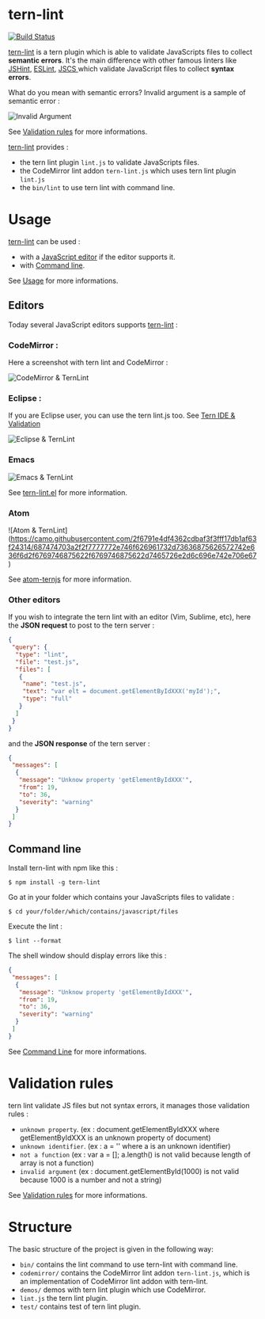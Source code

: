 tern-lint
=========

[![Build Status](https://secure.travis-ci.org/angelozerr/tern-lint.png)](http://travis-ci.org/angelozerr/tern-lint)

[tern-lint](https://github.com/angelozerr/tern-lint) is a tern plugin which is able to validate JavaScripts files to collect **semantic errors**. It's the main difference with other famous linters like [JSHint](http://jshint.com/), [ESLint](http://eslint.org/), [JSCS ](http://jscs.info/) which validate JavaScript files to collect **syntax errors**.

What do you mean with semantic errors? Invalid argument is a sample of semantic error :

![Invalid Argument](https://github.com/angelozerr/tern-lint/wiki/images/CodeMirrorAddon_InvalidArgument.png)

See [Validation rules](https://github.com/angelozerr/tern-lint/wiki/Validation-Rules) for more informations.

[tern-lint](https://github.com/angelozerr/tern-lint) provides :

 * the tern lint plugin `lint.js` to validate JavaScripts files.
 * the CodeMirror lint addon `tern-lint.js` which uses tern lint plugin `lint.js`
 * the `bin/lint` to use tern lint with command line.
 
# Usage

[tern-lint](https://github.com/angelozerr/tern-lint) can be used :

 * with a [JavaScript editor](https://github.com/angelozerr/tern-lint/wiki/Editors) if the editor supports it. 
 * with [Command line](https://github.com/angelozerr/tern-lint/wiki/Command-Line). 

See [Usage](https://github.com/angelozerr/tern-lint/wiki/Home) for more informations.

## Editors

Today several JavaScript editors supports [tern-lint](https://github.com/angelozerr/tern-lint) : 

### CodeMirror : 

Here a screenshot with tern lint and CodeMirror :

![CodeMirror & TernLint](https://github.com/angelozerr/tern-lint/wiki/images/CodeMirrorAddon_TernLintOverview.png)

### Eclipse :

If you are Eclipse user, you can use the tern lint.js too. See [Tern IDE & Validation](https://github.com/angelozerr/tern.java/wiki/Tern-Linter-Lint)

![Eclipse & TernLint](https://github.com/angelozerr/tern-lint/wiki/images/EclipseIDE_TernLintOverview.png)

### Emacs 

![Emacs & TernLint](https://camo.githubusercontent.com/a0aee78d66237ddc65e4ab1291ccbb496f52fd25/687474703a2f2f692e696d6775722e636f6d2f723335615244512e706e67)

See [tern-lint.el](https://github.com/katspaugh/tern-lint.el) for more information.

### Atom

![Atom & TernLint]
(https://camo.githubusercontent.com/2f6791e4df4362cdbaf3f3fff17db1af63f24314/687474703a2f2f7777772e746f626961732d73636875626572742e636f6d2f6769746875622f6769746875622d7465726e2d6c696e742e706e67)

See [atom-ternjs](https://github.com/tststs/atom-ternjs) for more information.

### Other editors

If you wish to integrate the tern lint with an editor (Vim, Sublime, etc), here the **JSON request** to post to the tern server : 

```json
{
 "query": {
  "type": "lint",
  "file": "test.js",
  "files": [
   {
    "name": "test.js",
    "text": "var elt = document.getElementByIdXXX('myId');",
    "type": "full"
   }
  ]
 }
}
```
	
and the **JSON response** of the tern server : 	

```json
{
 "messages": [
  {
   "message": "Unknow property 'getElementByIdXXX'",
   "from": 19,
   "to": 36,
   "severity": "warning"
  }
 ]
}
```

## Command line

Install tern-lint with npm like this :

```
$ npm install -g tern-lint
```

Go at in your folder which contains your JavaScripts files to validate :

```
$ cd your/folder/which/contains/javascript/files
```

Execute the lint :

```
$ lint --format
```

The shell window should display errors like this :

```json
{
 "messages": [
  {
   "message": "Unknow property 'getElementByIdXXX'",
   "from": 19,
   "to": 36,
   "severity": "warning"
  }
 ]
}
```

See [Command Line](https://github.com/angelozerr/tern-lint/wiki/Command-Line) for more informations.
	
# Validation rules

tern lint validate JS files but not syntax errors, it manages those validation rules : 

 * `unknown property`. (ex : document.getElementByIdXXX  where getElementByIdXXX is an unknown property of document)
 * `unknown identifier`. (ex : a = '' where a is an unknown identifier)
 * `not a function` (ex : var a = []; a.length() is not valid because length of array is not a function)
 * `invalid argument` (ex : document.getElementById(1000) is not valid because 1000 is a number and not a string)
  
See [Validation rules](https://github.com/angelozerr/tern-lint/wiki/Validation-Rules) for more informations.

# Structure

The basic structure of the project is given in the following way:

* `bin/` contains the lint command to use tern-lint with command line. 
* `codemirror/` contains the CodeMirror lint addon `tern-lint.js`, which is an implementation of CodeMirror lint addon with tern-lint.
* `demos/` demos with tern lint plugin which use CodeMirror.
* `lint.js` the tern lint plugin.
* `test/` contains test of tern lint plugin.
